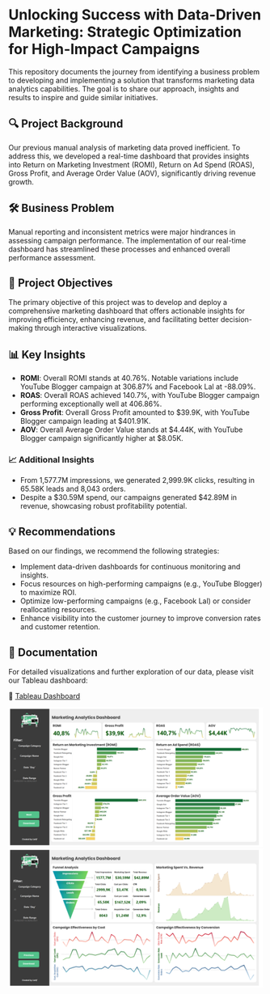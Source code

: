 # Unlocking Success with Data-Driven Marketing: Strategic Optimization for High-Impact Campaigns
This repository documents the journey from identifying a business problem to developing and implementing a solution that transforms marketing data analytics capabilities. The goal is to share our approach, insights and results to inspire and guide similar initiatives.

## 🔍 Project Background
Our previous manual analysis of marketing data proved inefficient. To address this, we developed a real-time dashboard that provides insights into Return on Marketing Investment (ROMI), Return on Ad Spend (ROAS), Gross Profit, and Average Order Value (AOV), significantly driving revenue growth.

## 🛠️ Business Problem
Manual reporting and inconsistent metrics were major hindrances in assessing campaign performance. The implementation of our real-time dashboard has streamlined these processes and enhanced overall performance assessment.

## 🎯 Project Objectives
The primary objective of this project was to develop and deploy a comprehensive marketing dashboard that offers actionable insights for improving efficiency, enhancing revenue, and facilitating better decision-making through interactive visualizations.

## 📊 Key Insights
- **ROMI**: Overall ROMI stands at 40.76%. Notable variations include YouTube Blogger campaign at 306.87% and Facebook Lal at -88.09%.
- **ROAS**: Overall ROAS achieved 140.7%, with YouTube Blogger campaign performing exceptionally well at 406.86%.
- **Gross Profit**: Overall Gross Profit amounted to $39.9K, with YouTube Blogger campaign leading at $401.91K.
- **AOV**: Overall Average Order Value stands at $4.44K, with YouTube Blogger campaign significantly higher at $8.05K.

### 📈 Additional Insights
- From 1,577.7M impressions, we generated 2,999.9K clicks, resulting in 65.58K leads and 8,043 orders.
- Despite a $30.59M spend, our campaigns generated $42.89M in revenue, showcasing robust profitability potential.

## 💡 Recommendations
Based on our findings, we recommend the following strategies:
- Implement data-driven dashboards for continuous monitoring and insights.
- Focus resources on high-performing campaigns (e.g., YouTube Blogger) to maximize ROI.
- Optimize low-performing campaigns (e.g., Facebook Lal) or consider reallocating resources.
- Enhance visibility into the customer journey to improve conversion rates and customer retention.

## 📌 Documentation
For detailed visualizations and further exploration of our data, please visit our Tableau dashboard:

🔰 [Tableau Dashboard](https://lnkd.in/gCscPGjG)

![Dashboard Page 1](KPI%20Marketing.png)
![Dashboard Page 2](Funnel%20Analysis.png)


